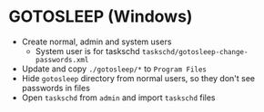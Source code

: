 GOTOSLEEP (Windows)
===================

* Create normal, admin and system users
  * System user is for taskschd `taskschd/gotosleep-change-passwords.xml`
* Update and copy `./gotosleep/*` to `Program Files`
* Hide `gotosleep` directory from normal users, so they don't see passwords in files
* Open `taskschd` from `admin` and import `taskschd` files

